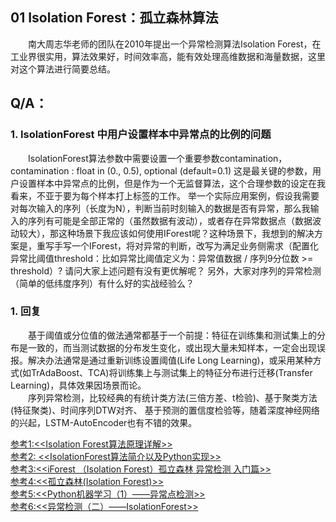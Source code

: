 ## 01 Isolation Forest：孤立森林算法

&emsp;&emsp;南大周志华老师的团队在2010年提出一个异常检测算法Isolation Forest，在工业界很实用，算法效果好，时间效率高，能有效处理高维数据和海量数据，这里对这个算法进行简要总结。<br/>


## Q/A：
###  1. IsolationForest 中用户设置样本中异常点的比例的问题
&emsp;&emsp;IsolationForest算法参数中需要设置一个重要参数contamination，contamination : float in (0., 0.5), optional (default=0.1) 这是最关键的参数，用户设置样本中异常点的比例，但是作为一个无监督算法，这个合理参数的设定在我看来，不亚于要为每个样本打上标签的工作。
举一个实际应用案例，假设我需要对每次输入的序列（长度为N），判断当前时刻输入的数据是否有异常，那么我输入的序列有可能是全部正常的（虽然数据有波动），或者存在异常数据点（数据波动较大），那这种场景下我应该如何使用IForest呢？这种场景下，我想到的解决方案是，重写手写一个IForest，将对异常的判断，改写为满足业务侧需求（配置化异常比阈值threshold：比如异常比阈值定义为：异常值数据 / 序列9分位数 >= threshold）?
请问大家上述问题有没有更优解呢？ 另外，大家对序列的异常检测（简单的低纬度序列）有什么好的实战经验么？<br/>
###  1. 回复
&emsp;&emsp;基于阈值或分位值的做法通常都基于一个前提：特征在训练集和测试集上的分布是一致的，而当测试数据的分布发生变化，或出现大量未知样本，一定会出现误报。解决办法通常是通过重新训练设置阈值(Life Long Learning)，或采用某种方式(如TrAdaBoost、TCA)将训练集上与测试集上的特征分布进行迁移(Transfer Learning)，具体效果因场景而论。<br/>
&emsp;&emsp;序列异常检测，比较经典的有统计类方法(三倍方差、t检验)、基于聚类方法(特征聚类)、时间序列DTW对齐、 基于预测的置信度检验等，随着深度神经网络的兴起，LSTM-AutoEncoder也有不错的效果。<br/>



[参考1:<<Isolation Forest算法原理详解>>](https://blog.csdn.net/u013709270/article/details/73436588)<br/>
[参考2: <<IsolationForest算法简介以及Python实现>>](https://blog.csdn.net/slx_share/article/details/87872420)<br/>
[参考3:<<iForest （Isolation Forest）孤立森林 异常检测 入门篇>>](https://www.jianshu.com/p/5af3c66e0410)<br/>
[参考4:<<孤立森林(Isolation Forest)>>](https://blog.csdn.net/extremebingo/article/details/80108247)<br/>
[参考5:<<Python机器学习（1）——异常点检测>>](https://blog.csdn.net/FlySky1991/article/details/80526257)<br/>
[参考6:<<异常检测（二）——IsolationForest>>](https://blog.csdn.net/ye1215172385/article/details/79762317)<br/>
